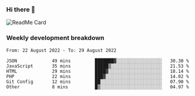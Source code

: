 ### Hi there 👋

<!--
**itzcy/itzcy** is a ✨ _special_ ✨ repository because its `README.md` (this file) appears on your GitHub profile.

Here are some ideas to get you started:

- 🔭 I’m currently working on ...
- 🌱 I’m currently learning ...
- 👯 I’m looking to collaborate on ...
- 🤔 I’m looking for help with ...
- 💬 Ask me about ...
- 📫 How to reach me: ...
- 😄 Pronouns: ...
- ⚡ Fun fact: ...
-->
![ReadMe Card](https://github-readme-stats.vercel.app/api?username=itzcy&show_icons=true&title_color=2d3198&icon_color=797cb8&text_color=24292e&bg_color=f6f8fa)

### Weekly development breakdown
<!--START_SECTION:waka-->

```text
From: 22 August 2022 - To: 29 August 2022

JSON             49 mins         ███████▓░░░░░░░░░░░░░░░░░   30.30 %
JavaScript       35 mins         █████▒░░░░░░░░░░░░░░░░░░░   21.53 %
HTML             29 mins         ████▓░░░░░░░░░░░░░░░░░░░░   18.14 %
PHP              22 mins         ███▓░░░░░░░░░░░░░░░░░░░░░   14.02 %
Git Config       12 mins         ██░░░░░░░░░░░░░░░░░░░░░░░   07.90 %
Other            8 mins          █▒░░░░░░░░░░░░░░░░░░░░░░░   04.97 %
```

<!--END_SECTION:waka-->
